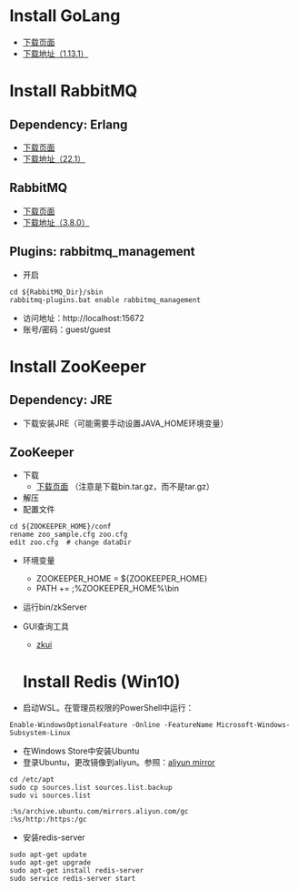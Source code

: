 # Install GoLang
* [下载页面](https://golang.org/dl/)
* [下载地址（1.13.1）](https://dl.google.com/go/go1.13.1.windows-amd64.msi)


# Install RabbitMQ
## Dependency: Erlang
* [下载页面](https://www.erlang.org/downloads)
* [下载地址（22.1）](http://erlang.org/download/otp_win64_22.1.exe)
## RabbitMQ
* [下载页面](https://www.rabbitmq.com/download.html)
* [下载地址（3.8.0）](https://github.com/rabbitmq/rabbitmq-server/releases/download/v3.8.0/rabbitmq-server-3.8.0.exe)
## Plugins: rabbitmq_management
* 开启
```
cd ${RabbitMQ_Dir}/sbin
rabbitmq-plugins.bat enable rabbitmq_management
```
* 访问地址：http://localhost:15672
* 账号/密码：guest/guest


# Install ZooKeeper
## Dependency: JRE
* 下载安装JRE（可能需要手动设置JAVA_HOME环境变量）
## ZooKeeper
* 下载
  * [下载页面](https://zookeeper.apache.org/releases.html) （注意是下载bin.tar.gz，而不是tar.gz）
* 解压
* 配置文件
```
cd ${ZOOKEEPER_HOME}/conf
rename zoo_sample.cfg zoo.cfg
edit zoo.cfg  # change dataDir
```
* 环境变量
  * ZOOKEEPER_HOME = ${ZOOKEEPER_HOME}
  * PATH += ;%ZOOKEEPER_HOME%\bin
* 运行bin/zkServer
* GUI查询工具
  * [zkui](https://github.com/echoma/zkui)
  
  
  # Install Redis (Win10)
* 启动WSL。在管理员权限的PowerShell中运行：
```
Enable-WindowsOptionalFeature -Online -FeatureName Microsoft-Windows-Subsystem-Linux
```
* 在Windows Store中安装Ubuntu
* 登录Ubuntu，更改镜像到aliyun。参照：[aliyun mirror](https://developer.aliyun.com/mirror/ubuntu)
```
cd /etc/apt
sudo cp sources.list sources.list.backup
sudo vi sources.list

:%s/archive.ubuntu.com/mirrors.aliyun.com/gc
:%s/http:/https:/gc
```
* 安装redis-server
```
sudo apt-get update
sudo apt-get upgrade
sudo apt-get install redis-server
sudo service redis-server start
```